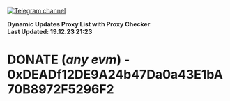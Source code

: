 [![Telegram channel](https://img.shields.io/endpoint?url=https://runkit.io/damiankrawczyk/telegram-badge/branches/master?url=https://t.me/n4z4v0d)](https://t.me/n4z4v0d) 

**Dynamic Updates Proxy List with Proxy Checker**  
**Last Updated: 19.12.23 21:23**

# DONATE (_any evm_) - 0xDEADf12DE9A24b47Da0a43E1bA70B8972F5296F2
